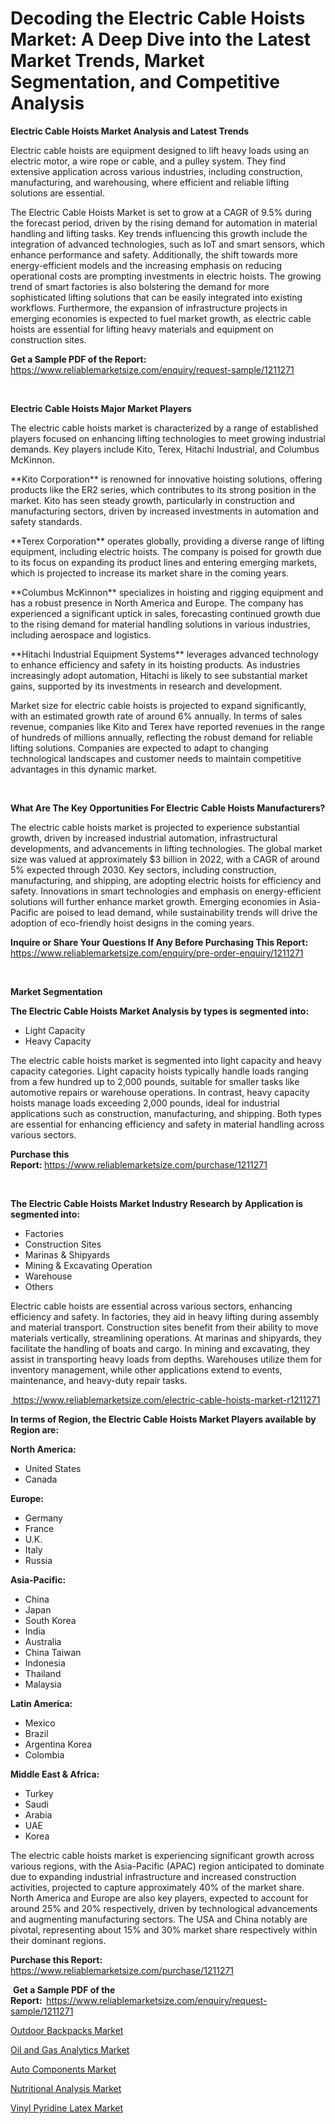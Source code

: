 <p><h1>Decoding the Electric Cable Hoists Market: A Deep Dive into the Latest Market Trends, Market Segmentation, and Competitive Analysis</h1></p><p><strong>Electric Cable Hoists Market Analysis and Latest Trends</strong></p>
<p><p>Electric cable hoists are equipment designed to lift heavy loads using an electric motor, a wire rope or cable, and a pulley system. They find extensive application across various industries, including construction, manufacturing, and warehousing, where efficient and reliable lifting solutions are essential. </p><p>The Electric Cable Hoists Market is set to grow at a CAGR of 9.5% during the forecast period, driven by the rising demand for automation in material handling and lifting tasks. Key trends influencing this growth include the integration of advanced technologies, such as IoT and smart sensors, which enhance performance and safety. Additionally, the shift towards more energy-efficient models and the increasing emphasis on reducing operational costs are prompting investments in electric hoists. The growing trend of smart factories is also bolstering the demand for more sophisticated lifting solutions that can be easily integrated into existing workflows. Furthermore, the expansion of infrastructure projects in emerging economies is expected to fuel market growth, as electric cable hoists are essential for lifting heavy materials and equipment on construction sites.</p></p>
<p><strong>Get a Sample PDF of the Report:&nbsp;</strong> <a href="https://www.reliablemarketsize.com/enquiry/request-sample/1211271?utm_campaign=1839&utm_medium=2&utm_source=Github&utm_content=ia&utm_term=16122024&utm_id=electric-cable-hoists">https://www.reliablemarketsize.com/enquiry/request-sample/1211271</a></p>
<p>&nbsp;</p>
<p><strong>Electric Cable Hoists Major Market Players</strong></p>
<p><p>The electric cable hoists market is characterized by a range of established players focused on enhancing lifting technologies to meet growing industrial demands. Key players include Kito, Terex, Hitachi Industrial, and Columbus McKinnon.</p><p>**Kito Corporation** is renowned for innovative hoisting solutions, offering products like the ER2 series, which contributes to its strong position in the market. Kito has seen steady growth, particularly in construction and manufacturing sectors, driven by increased investments in automation and safety standards.</p><p>**Terex Corporation** operates globally, providing a diverse range of lifting equipment, including electric hoists. The company is poised for growth due to its focus on expanding its product lines and entering emerging markets, which is projected to increase its market share in the coming years.</p><p>**Columbus McKinnon** specializes in hoisting and rigging equipment and has a robust presence in North America and Europe. The company has experienced a significant uptick in sales, forecasting continued growth due to the rising demand for material handling solutions in various industries, including aerospace and logistics.</p><p>**Hitachi Industrial Equipment Systems** leverages advanced technology to enhance efficiency and safety in its hoisting products. As industries increasingly adopt automation, Hitachi is likely to see substantial market gains, supported by its investments in research and development.</p><p>Market size for electric cable hoists is projected to expand significantly, with an estimated growth rate of around 6% annually. In terms of sales revenue, companies like Kito and Terex have reported revenues in the range of hundreds of millions annually, reflecting the robust demand for reliable lifting solutions. Companies are expected to adapt to changing technological landscapes and customer needs to maintain competitive advantages in this dynamic market.</p></p>
<p>&nbsp;</p>
<p><strong>What Are The Key Opportunities For Electric Cable Hoists Manufacturers?</strong></p>
<p><p>The electric cable hoists market is projected to experience substantial growth, driven by increased industrial automation, infrastructural developments, and advancements in lifting technologies. The global market size was valued at approximately $3 billion in 2022, with a CAGR of around 5% expected through 2030. Key sectors, including construction, manufacturing, and shipping, are adopting electric hoists for efficiency and safety. Innovations in smart technologies and emphasis on energy-efficient solutions will further enhance market growth. Emerging economies in Asia-Pacific are poised to lead demand, while sustainability trends will drive the adoption of eco-friendly hoist designs in the coming years.</p></p>
<p><strong>Inquire or Share Your Questions If Any Before Purchasing This Report:</strong> <a href="https://www.reliablemarketsize.com/enquiry/pre-order-enquiry/1211271?utm_campaign=1839&utm_medium=2&utm_source=Github&utm_content=ia&utm_term=16122024&utm_id=electric-cable-hoists">https://www.reliablemarketsize.com/enquiry/pre-order-enquiry/1211271</a></p>
<p>&nbsp;</p>
<p><strong>Market Segmentation</strong></p>
<p><strong>The Electric Cable Hoists Market Analysis by types is segmented into:</strong></p>
<p><ul><li>Light Capacity</li><li>Heavy Capacity</li></ul></p>
<p><p>The electric cable hoists market is segmented into light capacity and heavy capacity categories. Light capacity hoists typically handle loads ranging from a few hundred up to 2,000 pounds, suitable for smaller tasks like automotive repairs or warehouse operations. In contrast, heavy capacity hoists manage loads exceeding 2,000 pounds, ideal for industrial applications such as construction, manufacturing, and shipping. Both types are essential for enhancing efficiency and safety in material handling across various sectors.</p></p>
<p><strong>Purchase this Report:&nbsp;</strong><a href="https://www.reliablemarketsize.com/purchase/1211271?utm_campaign=1839&utm_medium=2&utm_source=Github&utm_content=ia&utm_term=16122024&utm_id=electric-cable-hoists">https://www.reliablemarketsize.com/purchase/1211271</a></p>
<p>&nbsp;</p>
<p><strong>The Electric Cable Hoists Market Industry Research by Application is segmented into:</strong></p>
<p><ul><li>Factories</li><li>Construction Sites</li><li>Marinas & Shipyards</li><li>Mining & Excavating Operation</li><li>Warehouse</li><li>Others</li></ul></p>
<p><p>Electric cable hoists are essential across various sectors, enhancing efficiency and safety. In factories, they aid in heavy lifting during assembly and material transport. Construction sites benefit from their ability to move materials vertically, streamlining operations. At marinas and shipyards, they facilitate the handling of boats and cargo. In mining and excavating, they assist in transporting heavy loads from depths. Warehouses utilize them for inventory management, while other applications extend to events, maintenance, and heavy-duty repair tasks.</p></p>
<p><a href="https://www.reliablemarketsize.com/electric-cable-hoists-market-r1211271?utm_campaign=1839&utm_medium=2&utm_source=Github&utm_content=ia&utm_term=16122024&utm_id=electric-cable-hoists">&nbsp;https://www.reliablemarketsize.com/electric-cable-hoists-market-r1211271</a></p>
<p><strong>In terms of Region, the Electric Cable Hoists Market Players available by Region are:</strong></p>
<p>
    <p> <strong> North America: </strong>
        <ul>
            <li>United States</li>
            <li>Canada</li>
        </ul>
        </p> 
    <p> <strong> Europe: </strong>
        <ul>
            <li>Germany</li>
            <li>France</li>
            <li>U.K.</li>
            <li>Italy</li>
            <li>Russia</li>
        </ul>
        </p> 
    <p> <strong> Asia-Pacific: </strong>
        <ul>
            <li>China</li>
            <li>Japan</li>
            <li>South Korea</li>
            <li>India</li>
            <li>Australia</li>
            <li>China Taiwan</li>
            <li>Indonesia</li>
            <li>Thailand</li>
            <li>Malaysia</li>
        </ul>
        </p> 
    <p> <strong> Latin America: </strong>
        <ul>
            <li>Mexico</li>
            <li>Brazil</li>
            <li>Argentina Korea</li>
            <li>Colombia</li>
        </ul>
        </p> 
    <p> <strong> Middle East & Africa: </strong>
        <ul>
            <li>Turkey</li>
            <li>Saudi</li>
            <li>Arabia</li>
            <li>UAE</li>
            <li>Korea</li>
        </ul>
    </p>
    </p>
<p><p>The electric cable hoists market is experiencing significant growth across various regions, with the Asia-Pacific (APAC) region anticipated to dominate due to expanding industrial infrastructure and increased construction activities, projected to capture approximately 40% of the market share. North America and Europe are also key players, expected to account for around 25% and 20% respectively, driven by technological advancements and augmenting manufacturing sectors. The USA and China notably are pivotal, representing about 15% and 30% market share respectively within their dominant regions.</p></p>
<p><strong>Purchase this Report: </strong><a href="https://www.reliablemarketsize.com/purchase/1211271?utm_campaign=1839&utm_medium=2&utm_source=Github&utm_content=ia&utm_term=16122024&utm_id=electric-cable-hoists">https://www.reliablemarketsize.com/purchase/1211271</a></p>
<p>&nbsp;<strong>Get a Sample PDF of the Report:&nbsp;&nbsp;</strong><a href="https://www.reliablemarketsize.com/enquiry/request-sample/1211271?utm_campaign=1839&utm_medium=2&utm_source=Github&utm_content=ia&utm_term=16122024&utm_id=electric-cable-hoists">https://www.reliablemarketsize.com/enquiry/request-sample/1211271</a></p>
<p><strong></strong></p>
<p><p><a href="https://www.linkedin.com/pulse/assessing-effect-ofcompany-theoutdoor-backpacks-market-size-uvewf?utm_campaign=1839&utm_medium=2&utm_source=Github&utm_content=ia&utm_term=16122024&utm_id=electric-cable-hoists">Outdoor Backpacks Market</a></p><p><a href="https://www.linkedin.com/pulse/fore-clarion-insight-j6xzf?utm_campaign=1839&utm_medium=2&utm_source=Github&utm_content=ia&utm_term=16122024&utm_id=electric-cable-hoists">Oil and Gas Analytics Market</a></p><p><a href="https://www.linkedin.com/pulse/in-depth-understanding-auto-components-market-size-growth-pi9de?utm_campaign=1839&utm_medium=2&utm_source=Github&utm_content=ia&utm_term=16122024&utm_id=electric-cable-hoists">Auto Components Market</a></p><p><a href="https://www.linkedin.com/pulse/projected-market-growth-nutritional-analysis-117-cagr-from-c4mdc?utm_campaign=1839&utm_medium=2&utm_source=Github&utm_content=ia&utm_term=16122024&utm_id=electric-cable-hoists">Nutritional Analysis Market</a></p><p><a href="https://github.com/sofayahoo2023/Market-Research-Report-List-6/blob/main/vinyl-pyridine-latex-market.md?utm_campaign=1839&utm_medium=2&utm_source=Github&utm_content=ia&utm_term=16122024&utm_id=electric-cable-hoists">Vinyl Pyridine Latex Market</a></p></p>